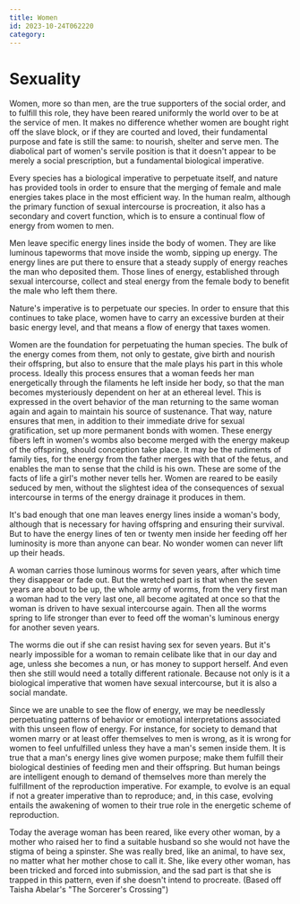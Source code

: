 ```yaml
---
title: Women
id: 2023-10-24T062220
category: 
---
```


# Sexuality
Women, more so than men, are the true supporters of the social order, and to fulfill this role, they have been reared uniformly the world over to be at the service of men. It makes no difference whether women are bought right off the slave block, or if they are courted and loved, their fundamental purpose and fate is still the same: to nourish, shelter and serve men. The diabolical part of women's servile position is that it doesn't appear to be merely a social prescription, but a fundamental biological imperative.

Every species has a biological imperative to perpetuate itself, and nature has provided tools in order to ensure that the merging of female and male energies takes place in the most efficient way. In the human realm, although the primary function of sexual intercourse is procreation, it also has a secondary and covert function, which is to ensure a continual flow of energy from women to men. 

Men leave specific energy lines inside the body of women. They are like luminous tapeworms that move inside the womb, sipping up energy. The energy lines are put there to ensure that a steady supply of energy reaches the man who deposited them. Those lines of energy, established through sexual intercourse, collect and steal energy from the female body to benefit the male who left them there.

Nature's imperative is to perpetuate our species. In order to ensure that this continues to take place, women have to carry an excessive burden at their basic energy level, and that means a flow of energy that taxes women.

Women are the foundation for perpetuating the human species. The bulk of the energy comes from them, not only to gestate, give birth and nourish their offspring, but also to ensure that the male plays his part in this whole process. Ideally this process ensures that a woman feeds her man energetically through the filaments he left inside her body, so that the man becomes mysteriously dependent on her at an ethereal level. This is expressed in the overt behavior of the man returning to the same woman again and again to maintain his source of sustenance. That way, nature ensures that men, in addition to their immediate drive for sexual gratification, set up more permanent bonds with women. These energy fibers left in women's wombs also become merged with the energy makeup of the offspring, should conception take place. It may be the rudiments of family ties, for the energy from the father merges with that of the fetus, and enables the man to sense that the child is his own. These are some of the facts of life a girl's mother never tells her. Women are reared to be easily seduced by men, without the slightest idea of the consequences of sexual intercourse in terms of the energy drainage it produces in them.

It's bad enough that one man leaves energy lines inside a woman's body, although that is necessary for having offspring and ensuring their survival. But to have the energy lines of ten or twenty men inside her feeding off her luminosity is more than anyone can bear. No wonder women can never lift up their heads.

A woman carries those luminous worms for seven years, after which time they disappear or fade out. But the wretched part is that when the seven years are about to be up, the whole army of worms, from the very first man a woman had to the very last one, all become agitated at once so that the woman is driven to have sexual intercourse again. Then all the worms spring to life stronger than ever to feed off the woman's luminous energy for another seven years. 

The worms die out if she can resist having sex for seven years. But it's nearly impossible for a woman to remain celibate like that in our day and age, unless she becomes a nun, or has money to support herself. And even then she still would need a totally different rationale. Because not only is it a biological imperative that women have sexual intercourse, but it is also a social mandate.

Since we are unable to see the flow of energy, we may be needlessly perpetuating patterns of behavior or emotional interpretations associated with this unseen flow of energy. For instance, for society to demand that women marry or at least offer themselves to men is wrong, as it is wrong for women to feel unfulfilled unless they have a man's semen inside them. It is true that a man's energy lines give women purpose; make them fulfill their biological destinies of feeding men and their offspring. But human beings are intelligent enough to demand of themselves more than merely the fulfillment of the reproduction imperative. For example, to evolve is an equal if not a greater imperative than to reproduce; and, in this case, evolving entails the awakening of women to their true role in the energetic scheme of reproduction.

Today the average woman has been reared, like every other woman, by a mother who raised her to find a suitable husband so she would not have the stigma of being a spinster. She was really bred, like an animal, to have sex, no matter what her mother chose to call it. She, like every other woman, has been tricked and forced into submission, and the sad part is that she is trapped in this pattern, even if she doesn't intend to procreate.
(Based off Taisha Abelar's  "The Sorcerer's Crossing")
